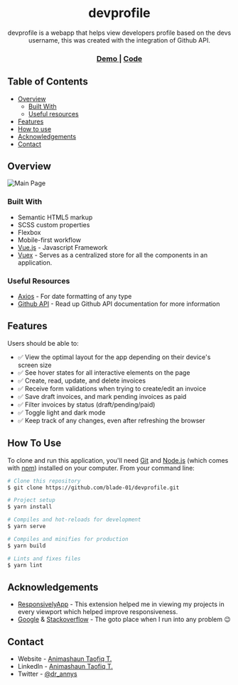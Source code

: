 <h1 align="center">devprofile</h1>

<div align="center">
   devprofile is a webapp that helps view developers profile based on the devs username, this was created with the integration of Github API.
</div>

<div align="center">
  <h3>
    <a href="https://devprofile.vercel.app/">
      Demo
    </a>
    <span> | </span>
    <a href="https://github.com/blade-01/devprofile">
      Code
    </a>
  </h3>
</div>

<!-- TABLE OF CONTENTS -->

## Table of Contents

- [Overview](#overview)
  - [Built With](#built-with)
  - [Useful resources](#useful-resources)
- [Features](#features)
- [How to use](#how-to-use)
- [Acknowledgements](#acknowledgements)
- [Contact](#contact)

<!-- OVERVIEW -->

## Overview

![Main Page](/src/assets/img/Home.jpg)

### Built With

- Semantic HTML5 markup
- SCSS custom properties
- Flexbox
- Mobile-first workflow
- [Vue.js](https://vuejs.org/) - Javascript Framework
- [Vuex](https://vuex.vuejs.org/) - Serves as a centralized store for all the components in an application.

### Useful Resources

- [Axios](https://momentjs.com/) - For date formatting of any type
- [Github API](https://docs.github.com/en/rest/reference/users) - Read up Github API documentation for more information

## Features

Users should be able to:

- ✅ View the optimal layout for the app depending on their device's screen size
- ✅ See hover states for all interactive elements on the page
- ✅ Create, read, update, and delete invoices
- ✅ Receive form validations when trying to create/edit an invoice
- ✅ Save draft invoices, and mark pending invoices as paid
- ✅ Filter invoices by status (draft/pending/paid)
- ✅ Toggle light and dark mode
- ✅ Keep track of any changes, even after refreshing the browser

## How To Use

To clone and run this application, you'll need [Git](https://git-scm.com) and [Node.js](https://nodejs.org/en/download/) (which comes with [npm](http://npmjs.com)) installed on your computer. From your command line:

```bash
# Clone this repository
$ git clone https://github.com/blade-01/devprofile.git

# Project setup
$ yarn install

# Compiles and hot-reloads for development
$ yarn serve

# Compiles and minifies for production
$ yarn build

# Lints and fixes files
$ yarn lint
```

## Acknowledgements

- [ResponsivelyApp](https://responsively.app) - This extension helped me in viewing my projects in every viewport which helped improve responsiveness.
- [Google](https://www.google.com/) & [Stackoverflow](https://stackoverflow.com/) - The goto place when I run into any problem 😉

## Contact

- Website - [Animashaun Taofiq T.](https://www.github.com/blade-01)
- LinkedIn - [Animashaun Taofiq T.](https://www.linkedin.com/in/animashaun-taofiq/)
- Twitter - [@dr_annys](https://www.twitter.com/dr_annys)